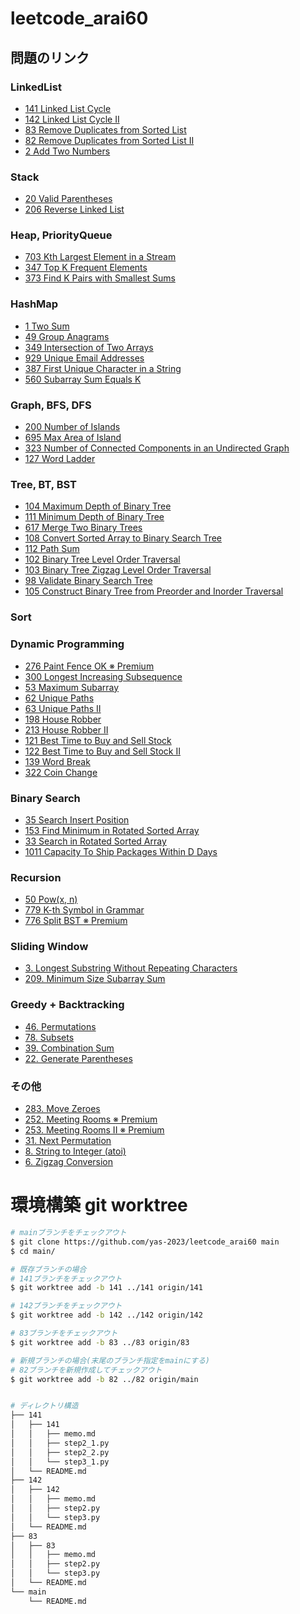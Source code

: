 # leetcode_arai60

## 問題のリンク
### LinkedList 
- [141 Linked List Cycle](https://leetcode.com/problems/linked-list-cycle)
- [142 Linked List Cycle II](https://leetcode.com/problems/linked-list-cycle-ii)
- [83 Remove Duplicates from Sorted List](https://leetcode.com/problems/remove-duplicates-from-sorted-list)
- [82 Remove Duplicates from Sorted List II](https://leetcode.com/problems/remove-duplicates-from-sorted-list-ii)
- [2 Add Two Numbers](https://leetcode.com/problems/add-two-numbers)
### Stack
- [20 Valid Parentheses](https://leetcode.com/problems/valid-parentheses)
- [206 Reverse Linked List](https://leetcode.com/problems/reverse-linked-list)
### Heap, PriorityQueue 
- [703 Kth Largest Element in a Stream](https://leetcode.com/problems/kth-largest-element-in-a-stream)
- [347 Top K Frequent Elements](https://leetcode.com/problems/top-k-frequent-elements)
- [373 Find K Pairs with Smallest Sums](https://leetcode.com/problems/find-k-pairs-with-smallest-sums)
### HashMap
- [1 Two Sum](https://leetcode.com/problems/two-sum)
- [49 Group Anagrams](https://leetcode.com/problems/group-anagrams)
- [349 Intersection of Two Arrays](https://leetcode.com/problems/intersection-of-two-arrays)
- [929 Unique Email Addresses](https://leetcode.com/problems/unique-email-addresses)
- [387 First Unique Character in a String](https://leetcode.com/problems/first-unique-character-in-a-string)
- [560 Subarray Sum Equals K](https://leetcode.com/problems/subarray-sum-equals-k)
### Graph, BFS, DFS 
- [200 Number of Islands](https://leetcode.com/problems/number-of-islands)
- [695 Max Area of Island](https://leetcode.com/problems/max-area-of-island)
- [323 Number of Connected Components in an Undirected Graph](https://leetcode.com/problems/number-of-connected-components-in-an-undirected-graph)
- [127 Word Ladder](https://leetcode.com/problems/word-ladder)
### Tree, BT, BST 
- [104 Maximum Depth of Binary Tree](https://leetcode.com/problems/maximum-depth-of-binary-tree)
- [111 Minimum Depth of Binary Tree](https://leetcode.com/problems/minimum-depth-of-binary-tree)
- [617 Merge Two Binary Trees](https://leetcode.com/problems/merge-two-binary-trees)
- [108 Convert Sorted Array to Binary Search Tree](https://leetcode.com/problems/convert-sorted-array-to-binary-search-tree)
- [112 Path Sum](https://leetcode.com/problems/path-sum)
- [102 Binary Tree Level Order Traversal](https://leetcode.com/problems/binary-tree-level-order-traversal)
- [103 Binary Tree Zigzag Level Order Traversal](https://leetcode.com/problems/binary-tree-zigzag-level-order-traversal)
- [98 Validate Binary Search Tree](https://leetcode.com/problems/validate-binary-search-tree)
- [105 Construct Binary Tree from Preorder and Inorder Traversal](https://leetcode.com/problems/construct-binary-tree-from-preorder-and-inorder-traversal)
### Sort
### Dynamic Programming 
- [276 Paint Fence OK ※ Premium](https://leetcode.com/problems/paint-fence-ok-premium)
- [300 Longest Increasing Subsequence](https://leetcode.com/problems/longest-increasing-subsequence)
- [53 Maximum Subarray](https://leetcode.com/problems/maximum-subarray)
- [62 Unique Paths](https://leetcode.com/problems/unique-paths)
- [63 Unique Paths II](https://leetcode.com/problems/unique-paths-ii)
- [198 House Robber](https://leetcode.com/problems/house-robber)
- [213 House Robber II](https://leetcode.com/problems/house-robber-ii)
- [121 Best Time to Buy and Sell Stock](https://leetcode.com/problems/best-time-to-buy-and-sell-stock)
- [122 Best Time to Buy and Sell Stock II](https://leetcode.com/problems/best-time-to-buy-and-sell-stock-ii)
- [139 Word Break](https://leetcode.com/problems/word-break)
- [322 Coin Change](https://leetcode.com/problems/coin-change)
### Binary Search 
- [35 Search Insert Position](https://leetcode.com/problems/search-insert-position)
- [153 Find Minimum in Rotated Sorted Array](https://leetcode.com/problems/find-minimum-in-rotated-sorted-array)
- [33 Search in Rotated Sorted Array](https://leetcode.com/problems/search-in-rotated-sorted-array)
- [1011 Capacity To Ship Packages Within D Days](https://leetcode.com/problems/capacity-to-ship-packages-within-d-days)
### Recursion
- [50 Pow(x, n)](https://leetcode.com/problems/powx-n)
- [779 K-th Symbol in Grammar](https://leetcode.com/problems/k-th-symbol-in-grammar)
- [776 Split BST ※ Premium](https://leetcode.com/problems/split-bst-premium)
### Sliding Window
- [3. Longest Substring Without Repeating Characters](https://leetcode.com/problems/longest-substring-without-repeating-characters)
- [209. Minimum Size Subarray Sum](https://leetcode.com/problems/minimum-size-subarray-sum)
### Greedy + Backtracking 
- [46. Permutations](https://leetcode.com/problems/permutations)
- [78. Subsets](https://leetcode.com/problems/subsets)
- [39. Combination Sum](https://leetcode.com/problems/combination-sum)
- [22. Generate Parentheses](https://leetcode.com/problems/generate-parentheses)
### その他
- [283. Move Zeroes](https://leetcode.com/problems/move-zeroes)
- [252. Meeting Rooms ※ Premium](https://leetcode.com/problems/meeting-rooms-premium)
- [253. Meeting Rooms II ※ Premium](https://leetcode.com/problems/meeting-rooms-ii-premium)
- [31. Next Permutation](https://leetcode.com/problems/next-permutation)
- [8. String to Integer (atoi)](https://leetcode.com/problems/string-to-integer-atoi)
- [6. Zigzag Conversion](https://leetcode.com/problems/zigzag-conversion)


# 環境構築 git worktree
```bash
# mainブランチをチェックアウト
$ git clone https://github.com/yas-2023/leetcode_arai60 main
$ cd main/

# 既存ブランチの場合
# 141ブランチをチェックアウト
$ git worktree add -b 141 ../141 origin/141

# 142ブランチをチェックアウト
$ git worktree add -b 142 ../142 origin/142

# 83ブランチをチェックアウト
$ git worktree add -b 83 ../83 origin/83

# 新規ブランチの場合(末尾のブランチ指定をmainにする)
# 82ブランチを新規作成してチェックアウト
$ git worktree add -b 82 ../82 origin/main


# ディレクトリ構造
├── 141
│   ├── 141
│   │   ├── memo.md
│   │   ├── step2_1.py
│   │   ├── step2_2.py
│   │   └── step3_1.py
│   └── README.md
├── 142
│   ├── 142
│   │   ├── memo.md
│   │   ├── step2.py
│   │   └── step3.py
│   └── README.md
├── 83
│   ├── 83
│   │   ├── memo.md
│   │   ├── step2.py
│   │   └── step3.py
│   └── README.md
└── main
    └── README.md
```